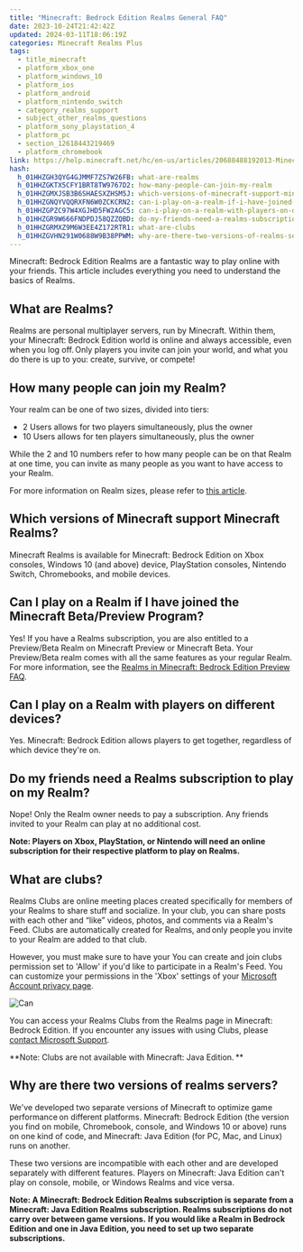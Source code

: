 ```yaml
---
title: "Minecraft: Bedrock Edition Realms General FAQ"
date: 2023-10-24T21:42:42Z
updated: 2024-03-11T18:06:19Z
categories: Minecraft Realms Plus
tags:
  - title_minecraft
  - platform_xbox_one
  - platform_windows_10
  - platform_ios
  - platform_android
  - platform_nintendo_switch
  - category_realms_support
  - subject_other_realms_questions
  - platform_sony_playstation_4
  - platform_pc
  - section_12618443219469
  - platform_chromebook
link: https://help.minecraft.net/hc/en-us/articles/20688488192013-Minecraft-Bedrock-Edition-Realms-General-FAQ
hash:
  h_01HHZGH3QYG4GJMMF7ZS7W26FB: what-are-realms
  h_01HHZGKTX5CFY1BRT8TW9767D2: how-many-people-can-join-my-realm
  h_01HHZGMXJSB3B6SHAESXZHSM5J: which-versions-of-minecraft-support-minecraft-realms
  h_01HHZGNQYVQQRXFN6W0ZCKCRN2: can-i-play-on-a-realm-if-i-have-joined-the-minecraft-betapreview-program
  h_01HHZGPZC97W4XGJHD5FW2AGC5: can-i-play-on-a-realm-with-players-on-different-devices
  h_01HHZGR9W666FNDPDJ58QZZQBD: do-my-friends-need-a-realms-subscription-to-play-on-my-realm
  h_01HHZGRMXZ9M6W3EE4Z172RTR1: what-are-clubs
  h_01HHZGVHN291W0688W9B38PPWM: why-are-there-two-versions-of-realms-servers
---
```


Minecraft: Bedrock Edition Realms are a fantastic way to play online with your friends. This article includes everything you need to understand the basics of Realms.

## What are Realms?

Realms are personal multiplayer servers, run by Minecraft. Within them, your Minecraft: Bedrock Edition world is online and always accessible, even when you log off. Only players you invite can join your world, and what you do there is up to you: create, survive, or compete!    

## How many people can join my Realm?

Your realm can be one of two sizes, divided into tiers:  

- 2 Users allows for two players simultaneously, plus the owner
- 10 Users allows for ten players simultaneously, plus the owner 

While the 2 and 10 numbers refer to how many people can be on that Realm at one time, you can invite as many people as you want to have access to your Realm.

For more information on Realm sizes, please refer to [this article](./Minecraft-Bedrock-Edition-Realms-Subscriptions-FAQ.md).

## Which versions of Minecraft support Minecraft Realms?

Minecraft Realms is available for Minecraft: Bedrock Edition on Xbox consoles, Windows 10 (and above) device, PlayStation consoles, Nintendo Switch, Chromebooks, and mobile devices.

## Can I play on a Realm if I have joined the Minecraft Beta/Preview Program?

Yes! If you have a Realms subscription, you are also entitled to a Preview/Beta Realm on Minecraft Preview or Minecraft Beta. Your Preview/Beta realm comes with all the same features as your regular Realm. For more information, see the [Realms in Minecraft: Bedrock Edition Preview FAQ](./Realms-in-Minecraft-Bedrock-Edition-Preview-and-Beta-FAQ.md).

## Can I play on a Realm with players on different devices?

Yes. Minecraft: Bedrock Edition allows players to get together, regardless of which device they're on.

## Do my friends need a Realms subscription to play on my Realm?

Nope! Only the Realm owner needs to pay a subscription. Any friends invited to your Realm can play at no additional cost.

**Note: Players on Xbox, PlayStation, or Nintendo will need an online subscription for their respective platform to play on Realms.**

## What are clubs?   

Realms Clubs are online meeting places created specifically for members of your Realms to share stuff and socialize. In your club, you can share posts with each other and “like” videos, photos, and comments via a Realm's Feed. Clubs are automatically created for Realms, and only people you invite to your Realm are added to that club. 

However, you must make sure to have your You can create and join clubs permission set to 'Allow' if you'd like to participate in a Realm's Feed. You can customize your permissions in the 'Xbox' settings of your [Microsoft Account privacy page](https://account.microsoft.com/privacy?refd=account.microsoft.com). 

![Can](https://minecrafthelp.zendesk.com/hc/article_attachments/22472920914189)

You can access your Realms Clubs from the Realms page in Minecraft: Bedrock Edition. If you encounter any issues with using Clubs, please [contact Microsoft Support](https://support.xbox.com/en-US/). 

**Note: Clubs are not available with Minecraft: Java Edition. **

## Why are there two versions of realms servers? 

We've developed two separate versions of Minecraft to optimize game performance on different platforms. Minecraft: Bedrock Edition (the version you find on mobile, Chromebook, console, and Windows 10 or above) runs on one kind of code, and Minecraft: Java Edition (for PC, Mac, and Linux) runs on another.

These two versions are incompatible with each other and are developed separately with different features. Players on Minecraft: Java Edition can't play on console, mobile, or Windows Realms and vice versa.    

**Note: A Minecraft: Bedrock Edition Realms subscription is separate from a Minecraft: Java Edition Realms subscription. Realms subscriptions do not carry over between game versions.** **If you would like a Realm in Bedrock Edition and one in Java Edition, you need to set up two separate subscriptions.**
